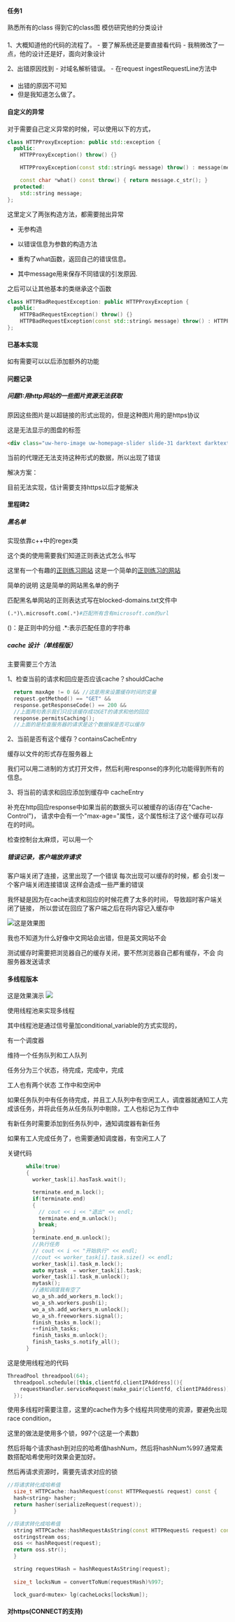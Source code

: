 #### 任务1
熟悉所有的class
得到它的class图
模仿研究他的分类设计

#### 
  1、大概知道他的代码的流程了。
    - 要了解系统还是要直接看代码
    - 我稍微改了一点，他的设计还是好，面向对象设计

  2、出错原因找到
    - 对域名解析错误。
    - 在request ingestRequestLine方法中

####
- 出错的原因不可知
- 但是我知道怎么做了。

#### 自定义的异常
对于需要自己定义异常的时候，可以使用以下的方式，
```c++
class HTTPProxyException: public std::exception {
  public:
    HTTPProxyException() throw() {}

    HTTPProxyException(const std::string& message) throw() : message(message) {}

    const char *what() const throw() { return message.c_str(); }
  protected:
    std::string message;
};
```

这里定义了两张构造方法，都需要抛出异常

- 无参构造

- 以错误信息为参数的构造方法

- 重构了what函数，返回自己的错误信息。

- 其中message用来保存不同错误的引发原因.

之后可以让其他基本的类继承这个函数

```c++
class HTTPBadRequestException: public HTTPProxyException {
  public:
    HTTPBadRequestException() throw() {}
    HTTPBadRequestException(const std::string& message) throw() : HTTPProxyException(message) {}
};
```

#### 已基本实现

如有需要可以以后添加额外的功能



#### 问题记录

##### 问题1:用http网站的一些图片资源无法获取

原因这些图片是以超链接的形式出现的，但是这种图片用的是https协议


这是无法显示的图盘的标签
```html
<div class="uw-hero-image uw-homepage-slider slide-31 darktext darktextmobile slide-order-0" data-id="31" style="background: url(&quot;https://uw-s3-cdn.s3.us-west-2.amazonaws.com/wp-content/uploads/sites/81/2023/03/10165533/03-11-22-macarthur-genius-desktopF.jpg&quot;) center center / cover no-repeat transparent;"><div class="mobile-image" style="background-image:url('https://uw-s3-cdn.s3.us-west-2.amazonaws.com/wp-content/uploads/sites/81/2023/03/10165553/03-11-22-macarthur-genius-mobileB.jpg')"></div></div>
```

当前的代理还无法支持这种形式的数据，所以出现了错误

解决方案：

目前无法实现，估计需要支持https以后才能解决



#### 里程碑2


##### 黑名单
实现依靠c++中的regex类

这个类的使用需要我们知道正则表达式怎么书写

这里有一个有趣的[正则练习网站](https://regexlearn.com/zh-cn/learn/regex101)
这是一个简单的[正则练习的网站](https://tool.oschina.net/regex/)


简单的说明
这是简单的网站黑名单的例子

匹配黑名单网站的正则表达式写在blocked-domains.txt文件中
```python
(.*)\.microsoft.com(.*)#匹配所有含有microsoft.com的url
```

()：是正则中的分组
.*:表示匹配任意的字符串




##### cache 设计（单线程版）




主要需要三个方法

1、检查当前的请求和回应是否应该cache？shouldCache
```c++
  return maxAge != 0 && //这是用来设置缓存时间的变量
  request.getMethod() == "GET" && 
  response.getResponseCode() == 200 && 
  //上面两句表示我们只应该缓存成功GET的请求和他的回应
  response.permitsCaching();
  //上面的是检查服务器的请求是这个数据保是否可以缓存
```


2、当前是否有这个缓存？containsCacheEntry 

缓存以文件的形式存在服务器上

我们可以用二进制的方式打开文件，然后利用response的序列化功能得到所有的信息。


3、将当前的请求和回应添加到缓存中 cacheEntry

补充在http回应response中如果当前的数据头可以被缓存的话(存在"Cache-Control")，
请求中会有一个"max-age="属性，这个属性标注了这个缓存可以存在的时间。


检查控制台太麻烦，可以用一个


##### 错误记录，客户端放弃请求

客户端关闭了连接，这里出现了一个错误
每次出现可以缓存的时候，都
会引发一个客户端关闭连接错误
这样会造成一些严重的错误

我怀疑是因为在cache请求和回应的时候花费了太多的时间，
导致超时客户端关闭了链接，
所以尝试在回应了客户端之后在将内容记入缓存中

![这是效果图](2023-03-17-20-19-42.png)


我也不知道为什么好像中文网站会出错，但是英文网站不会

测试缓存时需要把浏览器自己的缓存关闭，要不然浏览器自己都有缓存，不会
向服务器发送请求



#### 多线程版本

这是效果演示
![](2023-03-19-14-11-18.png)  


使用线程池来实现多线程

其中线程池是通过信号量加conditional_variable的方式实现的，

有一个调度器

维持一个任务队列和工人队列

任务分为三个状态，待完成，完成中，完成

工人也有两个状态 工作中和空闲中

如果任务队列中有任务待完成，并且工人队列中有空闲工人，调度器就通知工人完成该任务，并将此任务从任务队列中剔除，工人也标记为工作中

有新任务时需要添加到任务队列中，通知调度器有新任务

如果有工人完成任务了，也需要通知调度器，有空闲工人了

关键代码
```c++
      while(true)
      {
        worker_task[i].hasTask.wait();

        terminate.end_m.lock();
        if(terminate.end) 
        {
          // cout << i << "退出" << endl;
          terminate.end_m.unlock();
          break;
        }
        terminate.end_m.unlock();
        //执行任务
        // cout << i << "开始执行" << endl;
        //cout << worker_task[i].task.size() << endl;
        worker_task[i].task_m.lock();
        auto mytask  = worker_task[i].task;
        worker_task[i].task_m.unlock();
        mytask();
        //通知调度我有空了
        wo_a_sh.add_workers_m.lock();
        wo_a_sh.workers.push(i);
        wo_a_sh.add_workers_m.unlock();
        wo_a_sh.freeworkers.signal();
        finish_tasks_m.lock();
        ++finish_tasks;
        finish_tasks_m.unlock();
        finish_tasks_s.notify_all();
      }
```


这是使用线程池的代码
```c++
ThreadPool threadpool(64);
  threadpool.schedule([this,clientfd,clientIPAddress](){
    requestHandler.serviceRequest(make_pair(clientfd, clientIPAddress));
  });
```


使用多线程时需要注意，这里的cache作为多个线程共同使用的资源，要避免出现race condition，

这里的做法是使用多个锁，997个(这是一个素数)

然后将每个请求hash到对应的哈希值hashNum，然后将hashNum%997.通常素数搭配哈希使用时效果会更加好。


然后再请求资源时，需要先请求对应的锁

``` c++
//将请求转化成哈希值
  size_t HTTPCache::hashRequest(const HTTPRequest& request) const {
  hash<string> hasher;
  return hasher(serializeRequest(request));  
  }

//将请求转化成哈希值
  string HTTPCache::hashRequestAsString(const HTTPRequest& request) const {
  ostringstream oss;
  oss << hashRequest(request);
  return oss.str();
  }

  string requestHash = hashRequestAsString(request);
  
  size_t locksNum = convertToNum(requestHash)%997;

  lock_guard<mutex> lg(cacheLocks[locksNum]);
```

#### 对https(CONNECT的支持)

